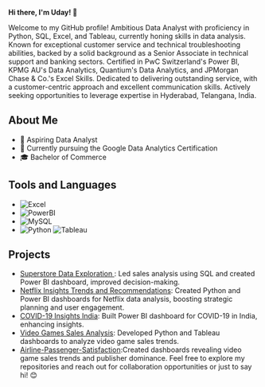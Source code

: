**Hi there, I'm Uday! 👋**

Welcome to my GitHub profile! Ambitious Data Analyst with proficiency in Python, SQL, Excel, and Tableau, currently honing skills in data analysis. Known for exceptional customer service and technical troubleshooting abilities, backed by a solid background as a Senior Associate in technical support and banking sectors. Certified in PwC Switzerland's Power BI, KPMG AU's Data Analytics, Quantium's Data Analytics, and JPMorgan Chase & Co.'s Excel Skills. Dedicated to delivering outstanding service, with a customer-centric approach and excellent communication skills. Actively seeking opportunities to leverage expertise in Hyderabad, Telangana, India.

## About Me

- 💼 Aspiring Data Analyst
- 🌱 Currently pursuing the Google Data Analytics Certification
- 🎓 Bachelor of Commerce
## Tools and Languages
- ![Excel](https://img.shields.io/badge/-Excel-217346?style=flat-square&logo=microsoft-excel&logoColor=white)
- ![PowerBI](https://img.shields.io/badge/-PowerBI-F2C811?style=flat-square&logo=powerbi&logoColor=black)
- ![MySQL](https://img.shields.io/badge/-MySQL-4479A1?style=flat-square&logo=mysql&logoColor=white)
- ![Python](https://www.python.org/static/community_logos/python-logo.png)
![Tableau](https://thewealthmosaic.s3.amazonaws.com/media/Logo_Tableau_Software.png)
  
## Projects
- [Superstore Data Exploration ](https://github.com/udayevol/Project-1-Superstore-Data-Exploration-SQL-): Led sales analysis using SQL and created Power BI dashboard, improved decision-making.
- [Netflix Insights Trends and Recommendations](https://github.com/udayevol/Project-2-Netflix-Insights-Unveiling-Trends-and-Recommendations): Created Python and Power BI dashboards for Netflix data analysis, boosting strategic planning and user engagement.
- [COVID-19 Insights India](https://github.com/udayevol/Project-3-COVID-19-Insights-India): Built Power BI dashboard for COVID-19 in India, enhancing insights.
- [Video Games Sales Analysis](https://github.com/udayevol/Project-4-Video-Games-sales-Analysis): Developed Python and Tableau dashboards to analyze video game sales trends.
- [Airline-Passenger-Satisfaction](https://github.com/udayevol/Project-5-Airline-Passenger-Satisfaction):Created dashboards revealing video game sales trends and publisher dominance.
Feel free to explore my repositories and reach out for collaboration opportunities or just to say hi! 😊
